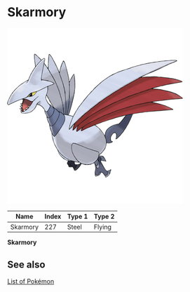 # Skarmory


![Skarmory](images/227.png)

| **Name** | **Index** | **Type 1** | **Type 2** |
|----|----|----|----|
| Skarmory | 227 | Steel | Flying  |

**Skarmory** 

## See also

[List of Pokémon](../pokemon.md)
